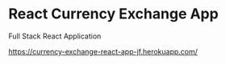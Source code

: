 # React Currency Exchange App

Full Stack React Application

https://currency-exchange-react-app-jf.herokuapp.com/